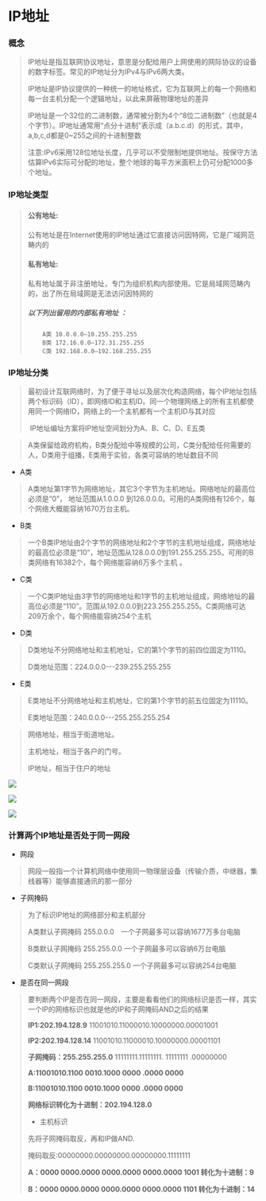 # IP地址

### 概念

> IP地址是指互联网协议地址，意思是分配给用户上网使用的网际协议的设备的数字标签。常见的IP地址分为IPv4与IPv6两大类。
>
> IP地址是IP协议提供的一种统一的地址格式，它为互联网上的每一个网络和每一台主机分配一个逻辑地址，以此来屏蔽物理地址的差异
>
> IP地址是一个32位的二进制数，通常被分割为4个“8位二进制数”（也就是4个字节）。IP地址通常用“点分十进制”表示成（a.b.c.d）的形式，其中，a,b,c,d都是0~255之间的十进制整数
>
> 注意:IPv6采用128位地址长度，几乎可以不受限制地提供地址。按保守方法估算IPv6实际可分配的地址，整个地球的每平方米面积上仍可分配1000多个地址。

### IP地址类型

> #### 公有地址:
>
> ​		公有地址是在Internet使用的IP地址通过它直接访问因特网，它是广域网范畴内的
>
> #### 私有地址:
>
> ​	私有地址属于非注册地址，专门为组织机构内部使用。它是局域网范畴内的，出了所在局域网是无法访问因特网的
>
> #####  以下列出留用的内部私有地址 ：
>
>         A类 10.0.0.0–10.255.255.255 
>         B类 172.16.0.0–172.31.255.255 
>         C类 192.168.0.0–192.168.255.255

### IP地址分类

> ​		最初设计互联网络时，为了便于寻址以及层次化构造网络，每个IP地址包括两个标识码（ID），即网络ID和主机ID。同一个物理网络上的所有主机都使用同一个网络ID，网络上的一个主机都有一个主机ID与其对应
>
> ​		IP地址编址方案将IP地址空间划分为A、B、C、D、E五类 

> A类保留给政府机构，B类分配给中等规模的公司，C类分配给任何需要的人，D类用于组播，E类用于实验，各类可容纳的地址数目不同

* A类

> A类地址第1字节为网络地址，其它3个字节为主机地址。网络地址的最高位必须是“0”， 地址范围从1.0.0.0 到126.0.0.0。可用的A类网络有126个，每个网络大概能容纳1670万台主机。

* B类

> 一个B类IP地址由2个字节的网络地址和2个字节的主机地址组成，网络地址的最高位必须是“10”，地址范围从128.0.0.0到191.255.255.255。可用的B类网络有16382个，每个网络能容纳6万多个主机 。

* C类

> 一个C类IP地址由3字节的网络地址和1字节的主机地址组成，网络地址的最高位必须是“110”。范围从192.0.0.0到223.255.255.255。C类网络可达209万余个，每个网络能容纳254个主机

* D类

>  D类地址不分网络地址和主机地址，它的第1个字节的前四位固定为1110。
>
>  D类地址范围：224.0.0.0---239.255.255.255

* E类

> E类地址不分网络地址和主机地址，它的第1个字节的前五位固定为11110。
>
> E类地址范围：240.0.0.0---255.255.255.254

>网络地址，相当于街道地址。
>
>主机地址，相当于各户的门号。
>
>IP地址，相当于住户的地址

![](https://lqmalex.github.io/public/image/ip/ip1.jpg)

![](https://lqmalex.github.io/public/image/ip/ip3.webp)

![](https://lqmalex.github.io/public/image/ip/ip2.png)

### 计算两个IP地址是否处于同一网段

* 网段

> 网段一般指一个计算机网络中使用同一物理层设备（传输介质，中继器，集线器等）能够直接通讯的那一部分

* 子网掩码

> 为了标识IP地址的网络部分和主机部分
>
> A类默认子网掩码 255.0.0.0　一个子网最多可以容纳1677万多台电脑
>
> B类默认子网掩码 255.255.0.0 一个子网最多可以容纳6万台电脑
>
> C类默认子网掩码 255.255.255.0 一个子网最多可以容纳254台电脑

* 是否在同一网段

> 要判断两个IP是否在同一网段，主要是看看他们的网络标识是否一样，其实一个IP的网络标识也就是他的IP和子网掩码AND之后的结果
>
> **IP1:202.194.128.9**  11001010.11000010.10000000.00001001
>
> **IP2:202.194.128.14** 11001010.11000010.10000000.00001101
>
> **子网掩码：255.255.255.0** 11111111.11111111. 11111111 .00000000
>
> **A:11001010.1100 0010.1000 0000 .0000 0000**
>
> **B:11001010.1100 0010.1000 0000 .0000 0000**
>
> **网络标识转化为十进制：202.194.128.0**
>
> * 主机标识
>
> 先将子网掩码取反，再和IP做AND.
>
> 掩码取反:00000000.00000000.00000000.11111111
>
> **A：0000 0000.0000 0000.0000 0000.0000 1001 转化为十进制：9**
>
> **B：0000 0000.0000 0000.0000 0000.0000 1101 转化为十进制：14**

